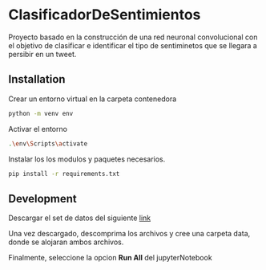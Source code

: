 # ClasificadorDeSentimientos
Proyecto basado en la construcción de una red neuronal convolucional con el objetivo de clasificar e identificar el tipo
de sentiminetos que se llegara a persibir en un tweet.


## Installation
Crear un entorno virtual en la carpeta contenedora
```sh
python -m venv env
```
Activar el entorno
```sh
.\env\Scripts\activate
```
Instalar los los modulos y paquetes necesarios.

```sh
pip install -r requirements.txt
```

## Development
Descargar el set de datos del siguiente [ link](http://cs.stanford.edu/people/alecmgo/trainingandtestdata.zip)

Una vez descargado, descomprima los archivos y cree una carpeta data, donde se alojaran ambos archivos.


Finalmente, seleccione la opcion **Run All** del jupyterNotebook